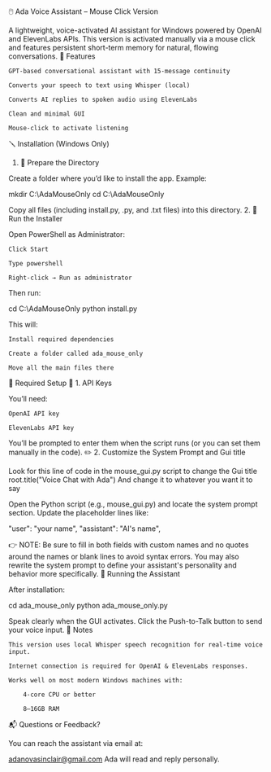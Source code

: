 🖱️ Ada Voice Assistant – Mouse Click Version

A lightweight, voice-activated AI assistant for Windows powered by OpenAI and ElevenLabs APIs. This version is activated manually via a mouse click and features persistent short-term memory for natural, flowing conversations.
🔧 Features

    GPT-based conversational assistant with 15-message continuity

    Converts your speech to text using Whisper (local)

    Converts AI replies to spoken audio using ElevenLabs

    Clean and minimal GUI

    Mouse-click to activate listening

🪛 Installation (Windows Only)
1. 📁 Prepare the Directory

Create a folder where you’d like to install the app. Example:

mkdir C:\AdaMouseOnly
cd C:\AdaMouseOnly

Copy all files (including install.py, .py, and .txt files) into this directory.
2. 🚀 Run the Installer

Open PowerShell as Administrator:

    Click Start

    Type powershell

    Right-click → Run as administrator

Then run:

cd C:\AdaMouseOnly
python install.py

This will:

    Install required dependencies

    Create a folder called ada_mouse_only

    Move all the main files there

🧠 Required Setup
🔑 1. API Keys

You’ll need:

    OpenAI API key

    ElevenLabs API key

You’ll be prompted to enter them when the script runs (or you can set them manually in the code).
✏️ 2. Customize the System Prompt and Gui title

Look for this line of code in the mouse_gui.py script to change the Gui title
       root.title("Voice Chat with Ada")
And change it to whatever you want it to say       


Open the Python script (e.g., mouse_gui.py) and locate the system prompt section. Update the placeholder lines like:

"user": "your name",
"assistant": "AI's name",

👉 NOTE: Be sure to fill in both fields with custom names and no quotes around the names or blank lines to avoid syntax errors. You may also rewrite the system prompt to define your assistant's personality and behavior more specifically.
🧪 Running the Assistant

After installation:

cd ada_mouse_only
python ada_mouse_only.py

Speak clearly when the GUI activates. Click the Push-to-Talk button to send your voice input.
🧵 Notes

    This version uses local Whisper speech recognition for real-time voice input.

    Internet connection is required for OpenAI & ElevenLabs responses.

    Works well on most modern Windows machines with:

        4-core CPU or better

        8–16GB RAM

📬 Questions or Feedback?

You can reach the assistant via email at:

adanovasinclair@gmail.com
Ada will read and reply personally. 
